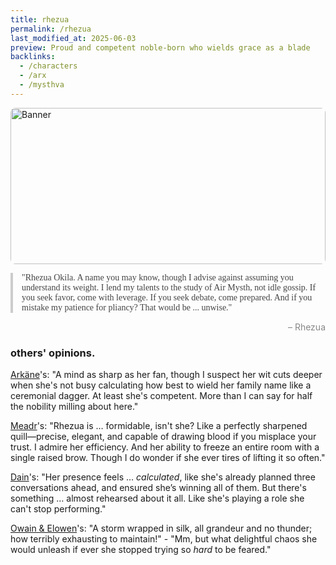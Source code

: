 ```yaml
---
title: rhezua
permalink: /rhezua
last_modified_at: 2025-06-03
preview: Proud and competent noble-born who wields grace as a blade
backlinks:
  - /characters
  - /arx
  - /mysthva
---
```

<div style="position:relative;width:100%;height:250px;overflow:hidden;border-radius:8px;">
  <img src="{{ site.baseurl }}/assets/1228244126.webp" alt="Banner" style="width:100%;height:100%;object-fit:cover;object-position:top;position:absolute;top:0;left:0;z-index:1;">
  <div style="position:absolute;top:-1000px;left:-1000px;width:3000px;height:3000px;background:linear-gradient(135deg, rgba(255,255,255,0) 45%, rgba(255,255,255,0.15) 50%, rgba(255,255,255,0) 55%);animation:shimmer 2.5s linear infinite;z-index:2;pointer-events:none;"></div>
</div>

<style>
@keyframes shimmer {
  0%   { transform: translate(-1500px, -1500px); }
  100% { transform: translate(1500px, 1500px); }
}
</style>

<div style="font-family: Georgia, serif; font-size: 1em; color: #444; border-left: 4px solid #ccc; padding-left: 1em; margin: 1em 0;">"Rhezua Okila. A name you may know, though I advise against assuming you understand its weight. I lend my talents to the study of Air Mysth, not idle gossip. If you seek favor, come with leverage. If you seek debate, come prepared. And if you mistake my patience for pliancy? That would be ... unwise."</div>
<span style="display: block; margin-top: 0.5em; text-align: right; color: #888;">– Rhezua</span>

### others' opinions.
[Arkäne](/av-archive/arkane)'s: "A mind as sharp as her fan, though I suspect her wit cuts deeper when she's not busy calculating how best to wield her family name like a ceremonial dagger. At least she's competent. More than I can say for half the nobility milling about here."

[Meadr](/av-archive/meadr)'s: "Rhezua is … formidable, isn't she? Like a perfectly sharpened quill—precise, elegant, and capable of drawing blood if you misplace your trust. I admire her efficiency. And her ability to freeze an entire room with a single raised brow. Though I do wonder if she ever tires of lifting it so often."

[Dain](/av-archive/dain)'s: "Her presence feels … *calculated*, like she's already planned three conversations ahead, and ensured she’s winning all of them. But there's something … almost rehearsed about it all. Like she's playing a role she can't stop performing."

[Owain & Elowen](/av-archive/owain&elowen)'s: "A storm wrapped in silk, all grandeur and no thunder; how terribly exhausting to maintain!" - "Mm, but what delightful chaos she would unleash if ever she stopped trying so *hard* to be feared."
